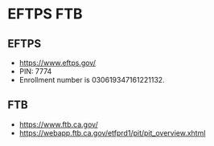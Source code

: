 # EFTPS FTB

## EFTPS

* https://www.eftps.gov/
* PIN: 7774
* Enrollment number is 030619347161221132.

## FTB

* https://www.ftb.ca.gov/
* https://webapp.ftb.ca.gov/etfprd1/pit/pit_overview.xhtml

